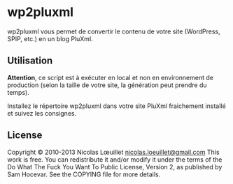 # wp2pluxml

wp2pluxml vous permet de convertir le contenu de votre site (WordPress, SPIP, etc.) en un blog PluXml.

## Utilisation

**Attention**, ce script est à exécuter en local et non en environnement de production (selon la taille de votre site, la génération peut prendre du temps).

Installez le répertoire wp2pluxml dans votre site PluXml fraichement installé et suivez les consignes.

## License
Copyright © 2010-2013 Nicolas Lœuillet <nicolas.loeuillet@gmail.com>
This work is free. You can redistribute it and/or modify it under the
terms of the Do What The Fuck You Want To Public License, Version 2,
as published by Sam Hocevar. See the COPYING file for more details.